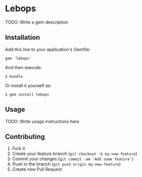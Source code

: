 # Lebops

TODO: Write a gem description

## Installation

Add this line to your application's Gemfile:

    gem 'lebops'

And then execute:

    $ bundle

Or install it yourself as:

    $ gem install lebops

## Usage

TODO: Write usage instructions here

## Contributing

1. Fork it
2. Create your feature branch (`git checkout -b my-new-feature`)
3. Commit your changes (`git commit -am 'Add some feature'`)
4. Push to the branch (`git push origin my-new-feature`)
5. Create new Pull Request
